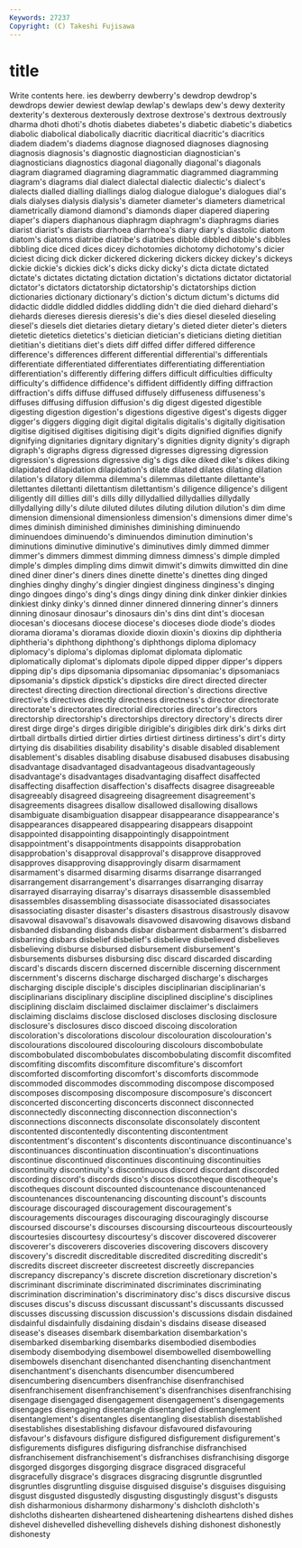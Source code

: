 ```yaml
---
Keywords: 27237 
Copyright: (C) Takeshi Fujisawa
---
```


# title

Write contents here.
ies dewberry dewberry's dewdrop dewdrop's
dewdrops dewier dewiest dewlap dewlap's dewlaps dew's dewy dexterity dexterity's
dexterous dexterously dextrose dextrose's dextrous dextrously dharma dhoti dhoti's dhotis
diabetes diabetes's diabetic diabetic's diabetics diabolic diabolical diabolically diacritic diacritical
diacritic's diacritics diadem diadem's diadems diagnose diagnosed diagnoses diagnosing diagnosis
diagnosis's diagnostic diagnostician diagnostician's diagnosticians diagnostics diagonal diagonally diagonal's diagonals
diagram diagramed diagraming diagrammatic diagrammed diagramming diagram's diagrams dial dialect
dialectal dialectic dialectic's dialect's dialects dialled dialling diallings dialog dialogue
dialogue's dialogues dial's dials dialyses dialysis dialysis's diameter diameter's diameters
diametrical diametrically diamond diamond's diamonds diaper diapered diapering diaper's diapers
diaphanous diaphragm diaphragm's diaphragms diaries diarist diarist's diarists diarrhoea diarrhoea's
diary diary's diastolic diatom diatom's diatoms diatribe diatribe's diatribes dibble
dibbled dibble's dibbles dibbling dice diced dices dicey dichotomies dichotomy
dichotomy's dicier diciest dicing dick dicker dickered dickering dickers dickey
dickey's dickeys dickie dickie's dickies dick's dicks dicky dicky's dicta
dictate dictated dictate's dictates dictating dictation dictation's dictations dictator dictatorial
dictator's dictators dictatorship dictatorship's dictatorships diction dictionaries dictionary dictionary's diction's
dictum dictum's dictums did didactic diddle diddled diddles diddling didn't
die died diehard diehard's diehards diereses dieresis dieresis's die's dies
diesel dieseled dieseling diesel's diesels diet dietaries dietary dietary's dieted
dieter dieter's dieters dietetic dietetics dietetics's dietician dietician's dieticians dieting
dietitian dietitian's dietitians diet's diets diff diffed differ differed difference
difference's differences different differential differential's differentials differentiate differentiated differentiates differentiating
differentiation differentiation's differently differing differs difficult difficulties difficulty difficulty's diffidence
diffidence's diffident diffidently diffing diffraction diffraction's diffs diffuse diffused diffusely
diffuseness diffuseness's diffuses diffusing diffusion diffusion's dig digest digested digestible
digesting digestion digestion's digestions digestive digest's digests digger digger's diggers
digging digit digital digitalis digitalis's digitally digitisation digitise digitised digitises
digitising digit's digits dignified dignifies dignify dignifying dignitaries dignitary dignitary's
dignities dignity dignity's digraph digraph's digraphs digress digressed digresses digressing
digression digression's digressions digressive dig's digs dike diked dike's dikes
diking dilapidated dilapidation dilapidation's dilate dilated dilates dilating dilation dilation's
dilatory dilemma dilemma's dilemmas dilettante dilettante's dilettantes dilettanti dilettantism dilettantism's
diligence diligence's diligent diligently dill dillies dill's dills dilly dillydallied
dillydallies dillydally dillydallying dilly's dilute diluted dilutes diluting dilution dilution's
dim dime dimension dimensional dimensionless dimension's dimensions dimer dime's dimes
diminish diminished diminishes diminishing diminuendo diminuendoes diminuendo's diminuendos diminution diminution's
diminutions diminutive diminutive's diminutives dimly dimmed dimmer dimmer's dimmers dimmest
dimming dimness dimness's dimple dimpled dimple's dimples dimpling dims dimwit
dimwit's dimwits dimwitted din dine dined diner diner's diners dines
dinette dinette's dinettes ding dinged dinghies dinghy dinghy's dingier dingiest
dinginess dinginess's dinging dingo dingoes dingo's ding's dings dingy dining
dink dinker dinkier dinkies dinkiest dinky dinky's dinned dinner dinnered
dinnering dinner's dinners dinning dinosaur dinosaur's dinosaurs din's dins dint
dint's diocesan diocesan's diocesans diocese diocese's dioceses diode diode's diodes
diorama diorama's dioramas dioxide dioxin dioxin's dioxins dip diphtheria diphtheria's
diphthong diphthong's diphthongs diploma diplomacy diplomacy's diploma's diplomas diplomat diplomata
diplomatic diplomatically diplomat's diplomats dipole dipped dipper dipper's dippers dipping
dip's dips dipsomania dipsomaniac dipsomaniac's dipsomaniacs dipsomania's dipstick dipstick's dipsticks
dire direct directed directer directest directing direction directional direction's directions
directive directive's directives directly directness directness's director directorate directorate's directorates
directorial directories director's directors directorship directorship's directorships directory directory's directs
direr direst dirge dirge's dirges dirigible dirigible's dirigibles dirk dirk's
dirks dirt dirtball dirtballs dirtied dirtier dirties dirtiest dirtiness dirtiness's
dirt's dirty dirtying dis disabilities disability disability's disable disabled disablement
disablement's disables disabling disabuse disabused disabuses disabusing disadvantage disadvantaged disadvantageous
disadvantageously disadvantage's disadvantages disadvantaging disaffect disaffected disaffecting disaffection disaffection's disaffects
disagree disagreeable disagreeably disagreed disagreeing disagreement disagreement's disagreements disagrees disallow
disallowed disallowing disallows disambiguate disambiguation disappear disappearance disappearance's disappearances disappeared
disappearing disappears disappoint disappointed disappointing disappointingly disappointment disappointment's disappointments disappoints
disapprobation disapprobation's disapproval disapproval's disapprove disapproved disapproves disapproving disapprovingly disarm
disarmament disarmament's disarmed disarming disarms disarrange disarranged disarrangement disarrangement's disarranges
disarranging disarray disarrayed disarraying disarray's disarrays disassemble disassembled disassembles disassembling
disassociate disassociated disassociates disassociating disaster disaster's disasters disastrous disastrously disavow
disavowal disavowal's disavowals disavowed disavowing disavows disband disbanded disbanding disbands
disbar disbarment disbarment's disbarred disbarring disbars disbelief disbelief's disbelieve disbelieved
disbelieves disbelieving disburse disbursed disbursement disbursement's disbursements disburses disbursing disc
discard discarded discarding discard's discards discern discerned discernible discerning discernment
discernment's discerns discharge discharged discharge's discharges discharging disciple disciple's disciples
disciplinarian disciplinarian's disciplinarians disciplinary discipline disciplined discipline's disciplines disciplining disclaim
disclaimed disclaimer disclaimer's disclaimers disclaiming disclaims disclose disclosed discloses disclosing
disclosure disclosure's disclosures disco discoed discoing discoloration discoloration's discolorations discolour
discolouration discolouration's discolourations discoloured discolouring discolours discombobulate discombobulated discombobulates discombobulating
discomfit discomfited discomfiting discomfits discomfiture discomfiture's discomfort discomforted discomforting discomfort's
discomforts discommode discommoded discommodes discommoding discompose discomposed discomposes discomposing discomposure
discomposure's disconcert disconcerted disconcerting disconcerts disconnect disconnected disconnectedly disconnecting disconnection
disconnection's disconnections disconnects disconsolate disconsolately discontent discontented discontentedly discontenting discontentment
discontentment's discontent's discontents discontinuance discontinuance's discontinuances discontinuation discontinuation's discontinuations discontinue
discontinued discontinues discontinuing discontinuities discontinuity discontinuity's discontinuous discord discordant discorded
discording discord's discords disco's discos discotheque discotheque's discotheques discount discounted
discountenance discountenanced discountenances discountenancing discounting discount's discounts discourage discouraged discouragement
discouragement's discouragements discourages discouraging discouragingly discourse discoursed discourse's discourses discoursing
discourteous discourteously discourtesies discourtesy discourtesy's discover discovered discoverer discoverer's discoverers
discoveries discovering discovers discovery discovery's discredit discreditable discredited discrediting discredit's
discredits discreet discreeter discreetest discreetly discrepancies discrepancy discrepancy's discrete discretion
discretionary discretion's discriminant discriminate discriminated discriminates discriminating discrimination discrimination's discriminatory
disc's discs discursive discus discuses discus's discuss discussant discussant's discussants
discussed discusses discussing discussion discussion's discussions disdain disdained disdainful disdainfully
disdaining disdain's disdains disease diseased disease's diseases disembark disembarkation disembarkation's
disembarked disembarking disembarks disembodied disembodies disembody disembodying disembowel disembowelled disembowelling
disembowels disenchant disenchanted disenchanting disenchantment disenchantment's disenchants disencumber disencumbered disencumbering
disencumbers disenfranchise disenfranchised disenfranchisement disenfranchisement's disenfranchises disenfranchising disengage disengaged disengagement
disengagement's disengagements disengages disengaging disentangle disentangled disentanglement disentanglement's disentangles disentangling
disestablish disestablished disestablishes disestablishing disfavour disfavoured disfavouring disfavour's disfavours disfigure
disfigured disfigurement disfigurement's disfigurements disfigures disfiguring disfranchise disfranchised disfranchisement disfranchisement's
disfranchises disfranchising disgorge disgorged disgorges disgorging disgrace disgraced disgraceful disgracefully
disgrace's disgraces disgracing disgruntle disgruntled disgruntles disgruntling disguise disguised disguise's
disguises disguising disgust disgusted disgustedly disgusting disgustingly disgust's disgusts dish
disharmonious disharmony disharmony's dishcloth dishcloth's dishcloths dishearten disheartened disheartening disheartens
dished dishes dishevel dishevelled dishevelling dishevels dishing dishonest dishonestly dishonesty
